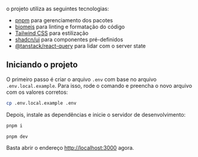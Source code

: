 o projeto utiliza as seguintes tecnologias:

- [pnpm](https://pnpm.io/) para gerenciamento dos pacotes
- [biomejs](https://biomejs.dev/) para linting e formatação do código
- [Tailwind CSS](https://tailwindcss.com/docs/installation) para estilização
- [shadcn/ui](https://ui.shadcn.com/) para componentes pré-definidos
- [@tanstack/react-query](https://tanstack.com/query/latest/docs/framework/react/overview) para lidar com o server state

## Iniciando o projeto

O primeiro passo é criar o arquivo `.env` com base no arquivo `.env.local.example`. Para isso, rode o comando e preencha o novo arquivo com os valores corretos:

```bash
cp .env.local.example .env
```

Depois, instale as dependências e inicie o servidor de desenvolvimento:

```bash
pnpm i
```

```bash
pnpm dev
```

Basta abrir o endereço [http://localhost:3000](http://localhost:3000) agora.
